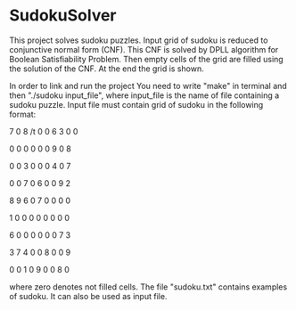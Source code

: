 # SudokuSolver
This project solves sudoku puzzles. Input grid of sudoku is reduced to conjunctive normal form (CNF). This CNF is solved by DPLL algorithm for Boolean Satisfiability Problem. Then empty cells of the grid are filled using the solution of the CNF. At the end the grid is shown.

In order to link and run the project You need to write "make" in terminal and then "./sudoku input_file", where input_file is the name of file containing a sudoku puzzle. Input file must contain grid of sudoku in the following format: 


7 0 8   /t  0 0 6     3 0 0 

0 0 0     0 0 0    9 0 8

0 0 3     0 0 0      4 0 7

0 0 7   0 6 0   0 9 2

8 9 6   0 7 0   0 0 0

1 0 0   0 0 0   0 0 0

6 0 0   0 0 0   0 7 3

3 7 4   0 0 8   0 0 9

0 0 1   0 9 0   0 8 0

where zero denotes not filled cells. The file "sudoku.txt" contains examples of sudoku. It can also be used as input file.

